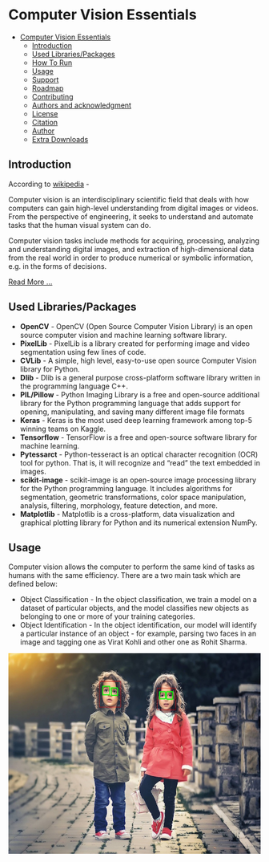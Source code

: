 # Computer Vision Essentials

- [Computer Vision Essentials](#computer-vision-essentials)
  - [Introduction](#introduction)
  - [Used Libraries/Packages](#used-librariespackages)
  - [How To Run](#how-to-run)
  - [Usage](#usage)
  - [Support](#support)
  - [Roadmap](#roadmap)
  - [Contributing](#contributing)
  - [Authors and acknowledgment](#authors-and-acknowledgment)
  - [License](#license)
  - [Citation](#citation)
  - [Author](#author)
  - [Extra Downloads](#extra-downloads)

## Introduction

According to [wikipedia](https://en.wikipedia.org/wiki/Computer_vision, "computer_vision-Wikipedia") -

Computer vision is an interdisciplinary scientific field that deals with how computers can gain high-level understanding from digital images or videos. From the perspective of engineering, it seeks to understand and automate tasks that the human visual system can do.

Computer vision tasks include methods for acquiring, processing, analyzing and understanding digital images, and extraction of high-dimensional data from the real world in order to produce numerical or symbolic information, e.g. in the forms of decisions.

[Read More ...](https://en.wikipedia.org/wiki/Computer_vision, "computer_vision-Wikipedia")

## Used Libraries/Packages

- **OpenCV** - OpenCV (Open Source Computer Vision Library) is an open source computer vision and machine learning software library.
- **PixelLib** - PixelLib is a library created for performing image and video segmentation using few lines of code.
- **CVLib** - A simple, high level, easy-to-use open source Computer Vision library for Python.
- **Dlib** - Dlib is a general purpose cross-platform software library written in the programming language C++.
- **PIL/Pillow** - Python Imaging Library is a free and open-source additional library for the Python programming language that adds support for opening, manipulating, and saving many different image file formats
- **Keras** - Keras is the most used deep learning framework among top-5 winning teams on Kaggle.
- **Tensorflow** - TensorFlow is a free and open-source software library for machine learning.
- **Pytessarct** - Python-tesseract is an optical character recognition (OCR) tool for python. That is, it will recognize and “read” the text embedded in images.
- **scikit-image** - scikit-image is an open-source image processing library for the Python programming language. It includes algorithms for segmentation, geometric transformations, color space manipulation, analysis, filtering, morphology, feature detection, and more.
- **Matplotlib** - Matplotlib is a cross-platform, data visualization and graphical plotting library for Python and its numerical extension NumPy.



## Usage

Computer vision allows the computer to perform the same kind of tasks as humans with the same efficiency. There are a two main task which are defined below:

- Object Classification - In the object classification, we train a model on a dataset of particular objects, and the model classifies new objects as belonging to one or more of your training categories.
- Object Identification - In the object identification, our model will identify a particular instance of an object - for example, parsing two faces in an image and tagging one as Virat Kohli and other one as Rohit Sharma.

<img height="400px" width="600px" src="Media/face-detected.jpeg">

